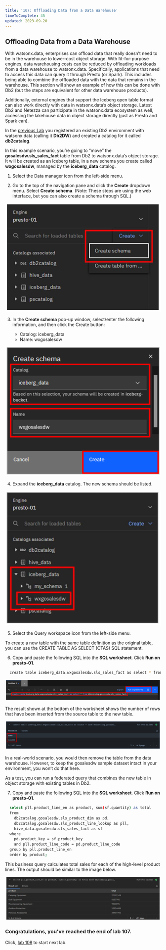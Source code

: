 ```yaml
---
title: '107: Offloading Data from a Data Warehouse'
timeToComplete: 45
updated: 2023-09-20
---
```



## Offloading Data from a Data Warehouse


With watsonx.data, enterprises can offload data that really doesn’t need to be in the warehouse to lower-cost object storage. With fit-for-purpose engines, data warehousing costs can be reduced by offloading workloads from a data warehouse to watsonx.data. Specifically, applications that need to access this data can query it through Presto (or Spark). This includes being able to combine the offloaded data with the data that remains in the warehouse. This section will show an example of how this can be done with Db2 (but the steps are equivalent for other data warehouse products).

Additionally, external engines that support the Iceberg open table format can also work directly with data in watsonx.data’s object storage. Latest Db2 and Netezza can participate in the watsonx.data ecosystem as well, accessing the lakehouse data in object storage directly (just as Presto and Spark can).

In the [previous Lab](/watsonx/watsonxdata/106) you registered an existing Db2 environment with watsonx.data (calling it **Db2DW**) and created a catalog for it called **db2catalog**.

In this example scenario, you’re going to “move” the **gosalesdw.sls_sales_fact** table from Db2 to watsonx.data’s object storage. It will be created as an Iceberg table, in a new schema you create called **wxgosalesdw**, managed by the **iceberg_data** catalog.

1. Select the Data manager icon from the left-side menu.

2. Go to the top of the navigation pane and click the **Create** dropdown menu. Select **Create schema**. (Note: These steps are using the web interface, but you can also create a schema through SQL.)

  ![](./images/107/create-schema.png)

3. In the **Create schema** pop-up window, select/enter the following information, and then click the Create button:

    - Catalog: iceberg_data
   - Name: wxgosalesdw

  ![](./images/107/create-schema-save.png)

4. Expand the **iceberg_data** catalog. The new schema should be listed.

  ![](./images/107/create-schema-view.png)

5. Select the Query workspace icon from the left-side menu.

  To create a new table with the same table definition as the original table, you can use the CREATE TABLE AS SELECT (CTAS) SQL statement.

6. Copy and paste the following SQL into the **SQL worksheet**. Click **Run on presto-01**.

  ```bash
    create table iceberg_data.wxgosalesdw.sls_sales_fact as select * from db2catalog.gosalesdw.sls_sales_fact;
  ```
  ![](./images/107/create-table.png)

  The result shown at the bottom of the worksheet shows the number of rows that have been inserted from the source table to the new table.

  ![](./images/107/create-table-result.png)

  In a real-world scenario, you would then remove the table from the data warehouse. However, to keep the gosalesdw sample dataset intact in your environment, you won’t do that here.

  As a test, you can run a federated query that combines the new table in object storage with existing tables in Db2.

7. Copy and paste the following SQL into the **SQL worksheet**. Click **Run on presto-01**.

  ```bash
    select pll.product_line_en as product, sum(sf.quantity) as total
    from
      db2catalog.gosalesdw.sls_product_dim as pd, 
      db2catalog.gosalesdw.sls_product_line_lookup as pll, 
      hive_data.gosalesdw.sls_sales_fact as sf
    where
      pd.product_key = sf.product_key
      and pll.product_line_code = pd.product_line_code
    group by pll.product_line_en 
    order by product;
  ```

  This business query calculates total sales for each of the high-level product lines. The output should be similar to the image below.


  ![](./images/107/query-result.png)

### Congratulations, you've reached the end of lab 107.

Click, [lab 108](/watsonx/watsonxdata/108) to start next lab.
